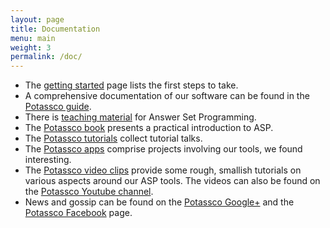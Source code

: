 ```yaml
---
layout: page
title: Documentation
menu: main
weight: 3
permalink: /doc/
---
```


* The [getting started](/doc/start/) page lists the first steps to take.
* A comprehensive documentation of our software can be found in the [Potassco guide](https://sourceforge.net/projects/potassco/files/guide/).
* There is [teaching material](/teaching/) for Answer Set Programming.
* The [Potassco book](/book/) presents a practical introduction to ASP.
* The [Potassco tutorials](/doc/tutorials/) collect tutorial talks.
* The [Potassco apps](/doc/apps/) comprise projects involving our tools, we found interesting.
* The [Potassco video clips](/doc/videos/) provide some rough, smallish tutorials on various aspects around our ASP tools.
  The videos can also be found on the [Potassco Youtube channel](https://www.youtube.com/channel/UCnvoHDf9RqBJxKPSGdToLzA/feed).
* News and gossip can be found on the [Potassco Google+](https://plus.google.com/+Potassco-live) and the [Potassco Facebook](https://facebook.com/potassco/) page.
